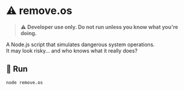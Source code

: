 # ⚠️ remove.os

> ⚠️ **Developer use only. Do not run unless you know what you're doing.**

A Node.js script that simulates dangerous system operations.  
It may look risky... and who knows what it really does?

## 🔧 Run

```bash
node remove.os
